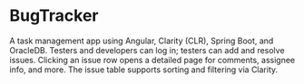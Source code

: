 # BugTracker
A task management app using Angular, Clarity (CLR), Spring Boot, and OracleDB. Testers and developers can log in; testers can add and resolve issues. Clicking an issue row opens a detailed page for comments, assignee info, and more. The issue table supports sorting and filtering via Clarity.

